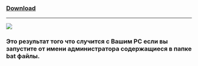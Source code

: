 ### [Download](https://minhaskamal.github.io/DownGit/#/home?url=https://github.com/Suggika/FPS-Optimization--FAKE-)
---------------------------------
![](https://github.com/Suggika/WINDOWS-RIP/blob/main/Result.jpg)
### Это результат того что случится с Вашим PC если вы запустите от имени администратора содержащиеся в папке bat файлы.
